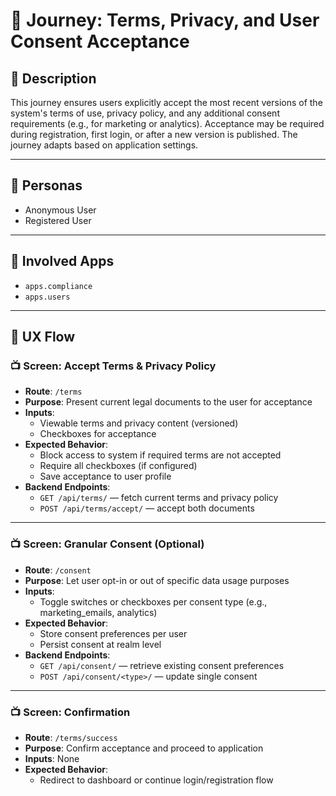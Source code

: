 

# 📝 Journey: Terms, Privacy, and User Consent Acceptance

## 📌 Description

This journey ensures users explicitly accept the most recent versions of the system's terms of use, privacy policy, and any additional consent requirements (e.g., for marketing or analytics). Acceptance may be required during registration, first login, or after a new version is published. The journey adapts based on application settings.

---

## 👥 Personas

- Anonymous User
- Registered User

---

## 🧩 Involved Apps

- `apps.compliance`
- `apps.users`

---

## 🧭 UX Flow

### 📺 Screen: Accept Terms & Privacy Policy

- **Route**: `/terms`
- **Purpose**: Present current legal documents to the user for acceptance
- **Inputs**:
  - Viewable terms and privacy content (versioned)
  - Checkboxes for acceptance
- **Expected Behavior**:
  - Block access to system if required terms are not accepted
  - Require all checkboxes (if configured)
  - Save acceptance to user profile
- **Backend Endpoints**:
  - `GET /api/terms/` — fetch current terms and privacy policy
  - `POST /api/terms/accept/` — accept both documents

---

### 📺 Screen: Granular Consent (Optional)

- **Route**: `/consent`
- **Purpose**: Let user opt-in or out of specific data usage purposes
- **Inputs**:
  - Toggle switches or checkboxes per consent type (e.g., marketing_emails, analytics)
- **Expected Behavior**:
  - Store consent preferences per user
  - Persist consent at realm level
- **Backend Endpoints**:
  - `GET /api/consent/` — retrieve existing consent preferences
  - `POST /api/consent/<type>/` — update single consent

---

### 📺 Screen: Confirmation

- **Route**: `/terms/success`
- **Purpose**: Confirm acceptance and proceed to application
- **Inputs**: None
- **Expected Behavior**:
  - Redirect to dashboard or continue login/registration flow
